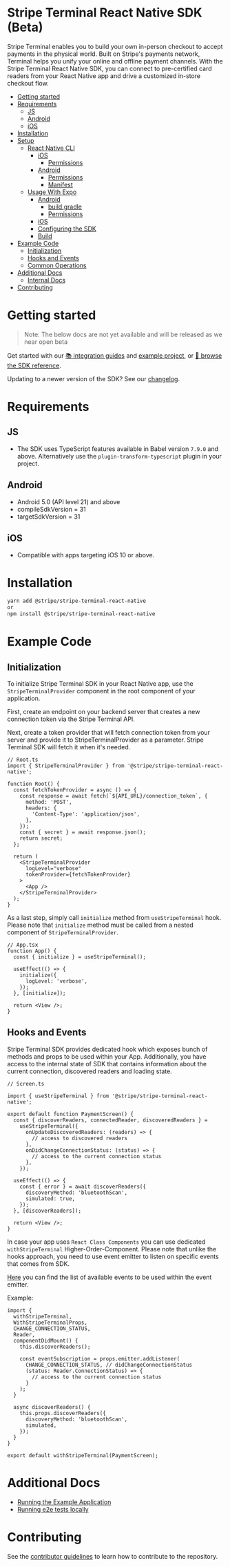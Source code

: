 # Stripe Terminal React Native SDK (Beta)

Stripe Terminal enables you to build your own in-person checkout to accept payments in the physical world. Built on Stripe's payments network, Terminal helps you unify your online and offline payment channels. With the Stripe Terminal React Native SDK, you can connect to pre-certified card readers from your React Native app and drive a customized in-store checkout flow.

- [Getting started](#getting-started)
- [Requirements](#requirements)
  - [JS](#js)
  - [Android](#android)
  - [iOS](#ios)
- [Installation](#installation)
- [Setup](#setup)
  - [React Native CLI](#react-native-cli)
    - [iOS](#ios-1)
      - [Permissions](#permissions)
    - [Android](#android-1)
      - [Permissions](#permissions-1)
      - [Manifest](#manifest)
  - [Usage With Expo](#usage-with-expo)
    - [Android](#android-2)
      - [build.gradle](#buildgradle)
      - [Permissions](#permissions-2)
    - [iOS](#ios-2)
    - [Configuring the SDK](#configuring-the-sdk)
    - [Build](#build)
- [Example Code](#example-code)
  - [Initialization](#initialization)
  - [Hooks and Events](#hooks-and-events)
  - [Common Operations](#common-operations)
- [Additional Docs](#additional-docs)
  - [Internal Docs](#internal-docs)
- [Contributing](#contributing)

# Getting started

> Note: The below docs are not yet available and will be released as we near open beta

Get started with our [📚 integration guides](https://stripe.com/docs/terminal/payments/setup-sdk?terminal-sdk-platform=react-native) and [example project](#run-the-example-app), or [📘 browse the SDK reference](https://stripe.dev/stripe-terminal-react-native).

Updating to a newer version of the SDK? See our [changelog](https://github.com/stripe/stripe-terminal-react-native/blob/master/CHANGELOG.md).

# Requirements

## JS

- The SDK uses TypeScript features available in Babel version `7.9.0` and above.
  Alternatively use the `plugin-transform-typescript` plugin in your project.

## Android

- Android 5.0 (API level 21) and above
- compileSdkVersion = 31
- targetSdkVersion = 31

## iOS

- Compatible with apps targeting iOS 10 or above.

# Installation

```sh
yarn add @stripe/stripe-terminal-react-native
or
npm install @stripe/stripe-terminal-react-native
```
# Example Code

## Initialization

To initialize Stripe Terminal SDK in your React Native app, use the `StripeTerminalProvider` component in the root component of your application.

First, create an endpoint on your backend server that creates a new connection token via the Stripe Terminal API.

Next, create a token provider that will fetch connection token from your server and provide it to StripeTerminalProvider as a parameter.
Stripe Terminal SDK will fetch it when it's needed.

```tsx
// Root.ts
import { StripeTerminalProvider } from '@stripe/stripe-terminal-react-native';

function Root() {
  const fetchTokenProvider = async () => {
    const response = await fetch(`${API_URL}/connection_token`, {
      method: 'POST',
      headers: {
        'Content-Type': 'application/json',
      },
    });
    const { secret } = await response.json();
    return secret;
  };

  return (
    <StripeTerminalProvider
      logLevel="verbose"
      tokenProvider={fetchTokenProvider}
    >
      <App />
    </StripeTerminalProvider>
  );
}
```

As a last step, simply call `initialize` method from `useStripeTerminal` hook.
Please note that `initialize` method must be called from a nested component of `StripeTerminalProvider`.

```tsx
// App.tsx
function App() {
  const { initialize } = useStripeTerminal();

  useEffect(() => {
    initialize({
      logLevel: 'verbose',
    });
  }, [initialize]);

  return <View />;
}
```

## Hooks and Events

Stripe Terminal SDK provides dedicated hook which exposes bunch of methods and props to be used within your App.
Additionally, you have access to the internal state of SDK that contains information about the current connection, discovered readers and loading state.

```tsx
// Screen.ts

import { useStripeTerminal } from '@stripe/stripe-terminal-react-native';

export default function PaymentScreen() {
  const { discoverReaders, connectedReader, discoveredReaders } =
    useStripeTerminal({
      onUpdateDiscoveredReaders: (readers) => {
        // access to discovered readers
      },
      onDidChangeConnectionStatus: (status) => {
        // access to the current connection status
      },
    });

  useEffect(() => {
    const { error } = await discoverReaders({
      discoveryMethod: 'bluetoothScan',
      simulated: true,
    });
  }, [discoverReaders]);

  return <View />;
}
```

In case your app uses `React Class Components` you can use dedicated `withStripeTerminal` Higher-Order-Component.
Please note that unlike the hooks approach, you need to use event emitter to listen on specific events that comes from SDK.

[Here](https://github.com/stripe/stripe-terminal-react-native/blob/main/src/hooks/useStripeTerminal.tsx#L51) you can find the list of available events to be used within the event emitter.

Example:

```tsx
import {
  withStripeTerminal,
  WithStripeTerminalProps,
  CHANGE_CONNECTION_STATUS,
  Reader,
  componentDidMount() {
    this.discoverReaders();

    const eventSubscription = props.emitter.addListener(
      CHANGE_CONNECTION_STATUS, // didChangeConnectionStatus
      (status: Reader.ConnectionStatus) => {
        // access to the current connection status
      }
    );
  }

  async discoverReaders() {
    this.props.discoverReaders({
      discoveryMethod: 'bluetoothScan',
      simulated,
    });
  }
}

export default withStripeTerminal(PaymentScreen);
```
# Additional Docs

- [Running the Example Application](/docs/example-applications.md)
- [Running e2e tests locally](/docs/e2e-tests.md)

# Contributing

See the [contributor guidelines](CONTRIBUTING.md) to learn how to contribute to the repository.
